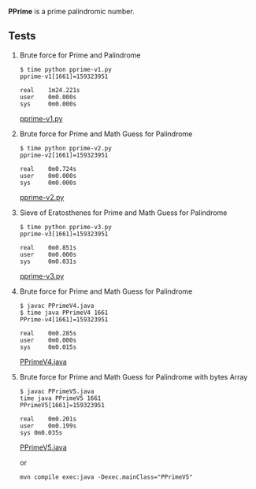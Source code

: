 
**PPrime** is a prime palindromic number.

## Tests

1. Brute force for Prime and Palindrome

	```
	$ time python pprime-v1.py
	pprime-v1[1661]=159323951
	
	real    1m24.221s
	user    0m0.000s
	sys     0m0.000s
	```
	[pprime-v1.py](pprime-v1.py)

2.  Brute force for Prime and Math Guess for Palindrome

	```
	$ time python pprime-v2.py
	pprime-v2[1661]=159323951
	
	real    0m0.724s
	user    0m0.000s
	sys     0m0.000s
	```
	[pprime-v2.py](pprime-v2.py)

3.  Sieve of Eratosthenes for Prime and Math Guess for Palindrome

	```
	$ time python pprime-v3.py
	pprime-v3[1661]=159323951
	
	real    0m0.851s
	user    0m0.000s
	sys     0m0.031s
	```
	[pprime-v3.py](pprime-v3.py)

4. Brute force for Prime and Math Guess for Palindrome

	```
	$ javac PPrimeV4.java
	$ time java PPrimeV4 1661
	PPrime-v4[1661]=159323951
	
	real    0m0.285s
	user    0m0.000s
	sys     0m0.015s
	```
	[PPrimeV4.java](src/main/java/PPrimeV4.java)

5. Brute force for Prime and Math Guess for Palindrome with bytes Array

	```
	$ javac PPrimeV5.java
	time java PPrimeV5 1661
	PPrimeV5[1661]=159323951
	
	real	0m0.201s
	user	0m0.199s
	sys	0m0.035s
	```
	[PPrimeV5.java](src/main/java/PPrimeV5.java)
	
	or
	
	```
	mvn compile exec:java -Dexec.mainClass="PPrimeV5"
	```
